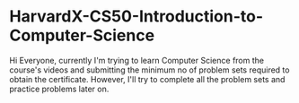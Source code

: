 # HarvardX-CS50-Introduction-to-Computer-Science

Hi Everyone, currently I'm trying to learn Computer Science from the course's videos and submitting the minimum no of problem sets required to obtain the certificate. However, I'll try to complete all the problem sets and practice problems later on. 
